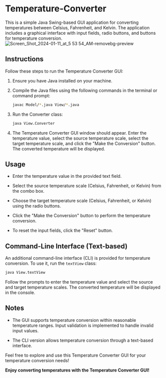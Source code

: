 # Temperature-Converter

This is a simple Java Swing-based GUI application for converting temperatures between Celsius, Fahrenheit, and Kelvin. The application includes a graphical interface with input fields, radio buttons, and buttons for temperature conversion.
![Screen_Shot_2024-01-11_at_5 53 54_AM-removebg-preview](https://github.com/zelengungor/Temperature-Converter/assets/80821262/355d8185-5638-4541-8f3b-debaa9a1b7fd)
## Instructions

Follow these steps to run the Temperature Converter GUI:

1. Ensure you have Java installed on your machine.

2. Compile the Java files using the following commands in the terminal or command prompt:

    ```bash
    javac Model/*.java View/*.java
    ```

3. Run the Converter class:

    ```bash
    java View.Converter
    ```

4. The Temperature Converter GUI window should appear. Enter the temperature value, select the source temperature scale, select the target temperature scale, and click the "Make the Conversion" button. The converted temperature will be displayed.

## Usage

- Enter the temperature value in the provided text field.

- Select the source temperature scale (Celsius, Fahrenheit, or Kelvin) from the combo box.

- Choose the target temperature scale (Celsius, Fahrenheit, or Kelvin) using the radio buttons.

- Click the "Make the Conversion" button to perform the temperature conversion.

- To reset the input fields, click the "Reset" button.

## Command-Line Interface (Text-based)

An additional command-line interface (CLI) is provided for temperature conversion. To use it, run the `textView` class:

```bash
java View.textView
```

Follow the prompts to enter the temperature value and select the source and target temperature scales. The converted temperature will be displayed in the console.

## Notes

- The GUI supports temperature conversion within reasonable temperature ranges. Input validation is implemented to handle invalid input values.

- The CLI version allows temperature conversion through a text-based interface.

Feel free to explore and use this Temperature Converter GUI for your temperature conversion needs!

**Enjoy converting temperatures with the Temperature Converter GUI!**
